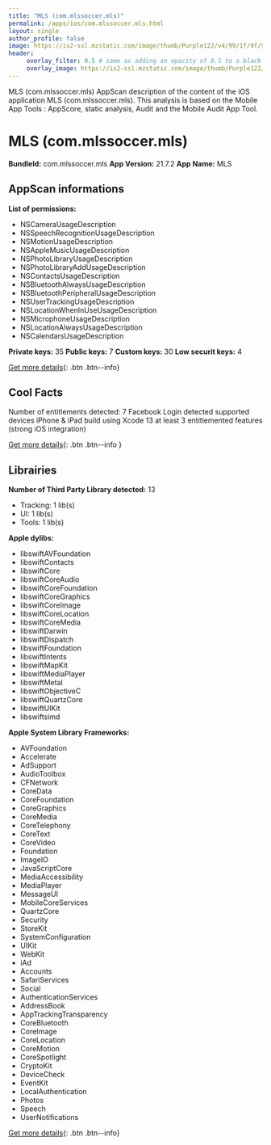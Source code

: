 ```yaml
---
title: "MLS (com.mlssoccer.mls)"
permalink: /apps/ios/com.mlssoccer.mls.html
layout: single
author_profile: false
image: https://is2-ssl.mzstatic.com/image/thumb/Purple122/v4/99/1f/9f/991f9fbe-9c61-9a59-b058-d9ca95da146d/AppIcon-0-0-1x_U007emarketing-0-0-0-7-0-0-sRGB-0-0-0-GLES2_U002c0-512MB-85-220-0-0.png/512x512bb.jpg
header: 
     overlay_filter: 0.5 # same as adding an opacity of 0.5 to a black background
     overlay_image: https://is2-ssl.mzstatic.com/image/thumb/Purple122/v4/99/1f/9f/991f9fbe-9c61-9a59-b058-d9ca95da146d/AppIcon-0-0-1x_U007emarketing-0-0-0-7-0-0-sRGB-0-0-0-GLES2_U002c0-512MB-85-220-0-0.png/512x512bb.jpg
---
```

MLS (com.mlssoccer.mls) AppScan description of the content of the iOS application MLS (com.mlssoccer.mls). This analysis is based on the Mobile App Tools : AppScore, static analysis, Audit and the Mobile Audit App Tool.

# MLS (com.mlssoccer.mls)

**BundleId:** com.mlssoccer.mls
**App Version:** 21.7.2
**App Name:** MLS


## AppScan informations 

**List of permissions:** 
- NSCameraUsageDescription
- NSSpeechRecognitionUsageDescription
- NSMotionUsageDescription
- NSAppleMusicUsageDescription
- NSPhotoLibraryUsageDescription
- NSPhotoLibraryAddUsageDescription
- NSContactsUsageDescription
- NSBluetoothAlwaysUsageDescription
- NSBluetoothPeripheralUsageDescription
- NSUserTrackingUsageDescription
- NSLocationWhenInUseUsageDescription
- NSMicrophoneUsageDescription
- NSLocationAlwaysUsageDescription
- NSCalendarsUsageDescription
  
  
**Private keys:** 35
**Public keys:** 7
**Custom keys:** 30
**Low securit keys:** 4
  
[Get more details](/pricing.html){: .btn .btn--info}

## Cool Facts

Number of entitlements detected: 7
Facebook Login detected
supported devices iPhone & iPad
build using Xcode 13
at least 3 entitlemented features (strong iOS integration)
  
[Get more details](/pricing.html){: .btn .btn--info }

## Librairies 
**Number of Third Party Library detected:** 13
- Tracking: 1 lib(s)
- UI: 1 lib(s)
- Tools: 1 lib(s)


**Apple dylibs:**
- libswiftAVFoundation
- libswiftContacts
- libswiftCore
- libswiftCoreAudio
- libswiftCoreFoundation
- libswiftCoreGraphics
- libswiftCoreImage
- libswiftCoreLocation
- libswiftCoreMedia
- libswiftDarwin
- libswiftDispatch
- libswiftFoundation
- libswiftIntents
- libswiftMapKit
- libswiftMediaPlayer
- libswiftMetal
- libswiftObjectiveC
- libswiftQuartzCore
- libswiftUIKit
- libswiftsimd


**Apple System Library Frameworks:**
- AVFoundation
- Accelerate
- AdSupport
- AudioToolbox
- CFNetwork
- CoreData
- CoreFoundation
- CoreGraphics
- CoreMedia
- CoreTelephony
- CoreText
- CoreVideo
- Foundation
- ImageIO
- JavaScriptCore
- MediaAccessibility
- MediaPlayer
- MessageUI
- MobileCoreServices
- QuartzCore
- Security
- StoreKit
- SystemConfiguration
- UIKit
- WebKit
- iAd
- Accounts
- SafariServices
- Social
- AuthenticationServices
- AddressBook
- AppTrackingTransparency
- CoreBluetooth
- CoreImage
- CoreLocation
- CoreMotion
- CoreSpotlight
- CryptoKit
- DeviceCheck
- EventKit
- LocalAuthentication
- Photos
- Speech
- UserNotifications


  
[Get more details](/pricing.html){: .btn .btn--info}

